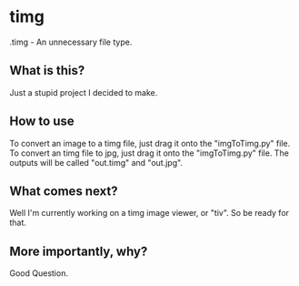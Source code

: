 # timg
.timg - An unnecessary file type.
## What is this?
Just a stupid project I decided to make.
## How to use
To convert an image to a timg file, just drag it onto the "imgToTimg.py" file.
To convert an timg file to jpg, just drag it onto the "imgToTimg.py" file.
The outputs will be called "out.timg" and "out.jpg".
## What comes next?
Well I'm currently working on a timg image viewer, or "tiv". So be ready for that.
## More importantly, why?
Good Question.
